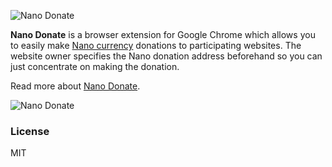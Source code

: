 ![Nano Donate](https://nanocharts.info/images/nano-donate/logo.png "Nano Donate")

**Nano Donate** is a browser extension for Google Chrome which allows you to easily make [Nano currency](https://nano.org) donations to participating websites. The website owner specifies the Nano donation address beforehand so you can just concentrate on making the donation.

Read more about [Nano Donate](https://nanocharts.info/nano-donate.html).

![Nano Donate](https://nanocharts.info/images/nano-donate/nano-donate-screenshot.png "Nano Donate in action")

### License

MIT